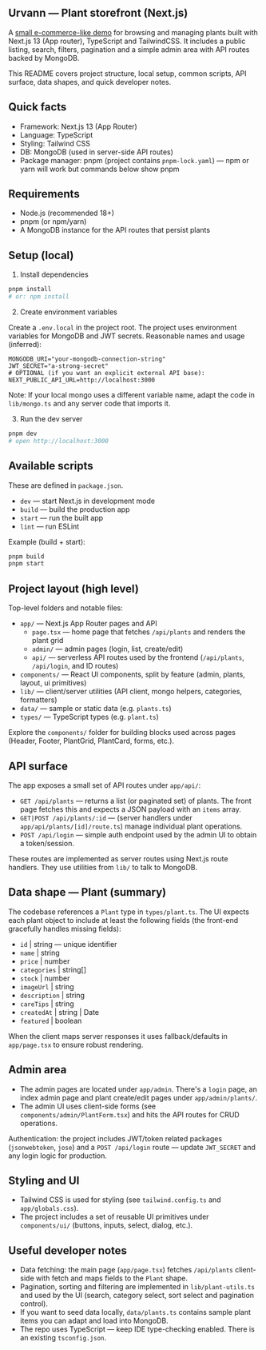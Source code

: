 ## Urvann — Plant storefront (Next.js)

A [small e-commerce-like demo](https://urvann-assignment-three.vercel.app/) for browsing and managing plants built with Next.js 13 (App router), TypeScript and TailwindCSS. It includes a public listing, search, filters, pagination and a simple admin area with API routes backed by MongoDB.

This README covers project structure, local setup, common scripts, API surface, data shapes, and quick developer notes.

## Quick facts

- Framework: Next.js 13 (App Router)
- Language: TypeScript
- Styling: Tailwind CSS
- DB: MongoDB (used in server-side API routes)
- Package manager: pnpm (project contains `pnpm-lock.yaml`) — npm or yarn will work but commands below show pnpm

## Requirements

- Node.js (recommended 18+)
- pnpm (or npm/yarn)
- A MongoDB instance for the API routes that persist plants

## Setup (local)

1. Install dependencies

```bash
pnpm install
# or: npm install
```

2. Create environment variables

Create a `.env.local` in the project root. The project uses environment variables for MongoDB and JWT secrets. Reasonable names and usage (inferred):

```
MONGODB_URI="your-mongodb-connection-string"
JWT_SECRET="a-strong-secret"
# OPTIONAL (if you want an explicit external API base): NEXT_PUBLIC_API_URL=http://localhost:3000
```

Note: If your local mongo uses a different variable name, adapt the code in `lib/mongo.ts` and any server code that imports it.

3. Run the dev server

```bash
pnpm dev
# open http://localhost:3000
```

## Available scripts

These are defined in `package.json`.

- `dev` — start Next.js in development mode
- `build` — build the production app
- `start` — run the built app
- `lint` — run ESLint

Example (build + start):

```bash
pnpm build
pnpm start
```

## Project layout (high level)

Top-level folders and notable files:

- `app/` — Next.js App Router pages and API
  - `page.tsx` — home page that fetches `/api/plants` and renders the plant grid
  - `admin/` — admin pages (login, list, create/edit)
  - `api/` — serverless API routes used by the frontend (`/api/plants`, `/api/login`, and ID routes)
- `components/` — React UI components, split by feature (admin, plants, layout, ui primitives)
- `lib/` — client/server utilities (API client, mongo helpers, categories, formatters)
- `data/` — sample or static data (e.g. `plants.ts`)
- `types/` — TypeScript types (e.g. `plant.ts`)

Explore the `components/` folder for building blocks used across pages (Header, Footer, PlantGrid, PlantCard, forms, etc.).

## API surface

The app exposes a small set of API routes under `app/api/`:

- `GET /api/plants` — returns a list (or paginated set) of plants. The front page fetches this and expects a JSON payload with an `items` array.
- `GET|POST /api/plants/:id` — (server handlers under `app/api/plants/[id]/route.ts`) manage individual plant operations.
- `POST /api/login` — simple auth endpoint used by the admin UI to obtain a token/session.

These routes are implemented as server routes using Next.js route handlers. They use utilities from `lib/` to talk to MongoDB.

## Data shape — Plant (summary)

The codebase references a `Plant` type in `types/plant.ts`. The UI expects each plant object to include at least the following fields (the front-end gracefully handles missing fields):

- `id` | string — unique identifier
- `name` | string
- `price` | number
- `categories` | string[]
- `stock` | number
- `imageUrl` | string
- `description` | string
- `careTips` | string
- `createdAt` | string | Date
- `featured` | boolean

When the client maps server responses it uses fallback/defaults in `app/page.tsx` to ensure robust rendering.

## Admin area

- The admin pages are located under `app/admin`. There's a `login` page, an index admin page and plant create/edit pages under `app/admin/plants/`.
- The admin UI uses client-side forms (see `components/admin/PlantForm.tsx`) and hits the API routes for CRUD operations.

Authentication: the project includes JWT/token related packages (`jsonwebtoken`, `jose`) and a `POST /api/login` route — update `JWT_SECRET` and any login logic for production.

## Styling and UI

- Tailwind CSS is used for styling (see `tailwind.config.ts` and `app/globals.css`).
- The project includes a set of reusable UI primitives under `components/ui/` (buttons, inputs, select, dialog, etc.).

## Useful developer notes

- Data fetching: the main page (`app/page.tsx`) fetches `/api/plants` client-side with fetch and maps fields to the `Plant` shape.
- Pagination, sorting and filtering are implemented in `lib/plant-utils.ts` and used by the UI (search, category select, sort select and pagination control).
- If you want to seed data locally, `data/plants.ts` contains sample plant items you can adapt and load into MongoDB.
- The repo uses TypeScript — keep IDE type-checking enabled. There is an existing `tsconfig.json`.

